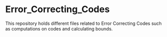 # Error_Correcting_Codes
This repository holds different files related to Error Correcting Codes such as computations on codes and calculating bounds.
